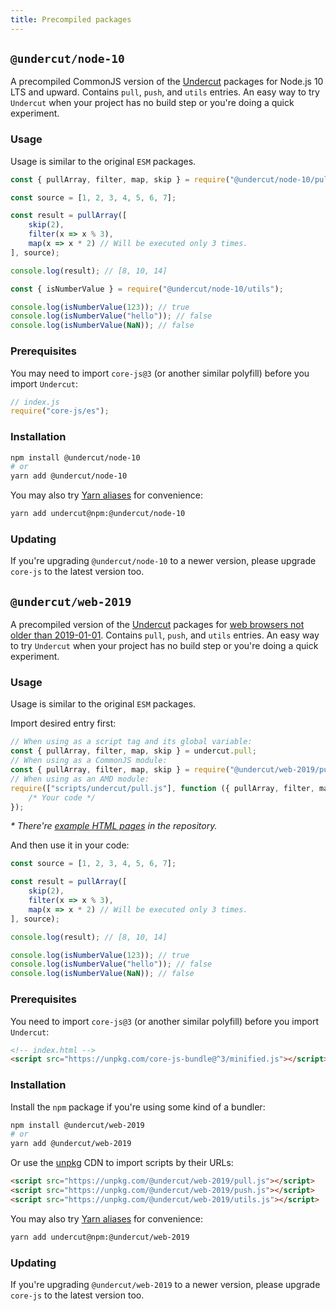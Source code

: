 ```yaml
---
title: Precompiled packages
---
```


## `@undercut/node-10`

A precompiled CommonJS version of the [Undercut](https://github.com/the-spyke/undercut) packages for Node.js 10 LTS and upward. Contains `pull`, `push`, and `utils` entries. An easy way to try `Undercut` when your project has no build step or you're doing a quick experiment.

### Usage

Usage is similar to the original `ESM` packages.

```js
const { pullArray, filter, map, skip } = require("@undercut/node-10/pull");

const source = [1, 2, 3, 4, 5, 6, 7];

const result = pullArray([
    skip(2),
    filter(x => x % 3),
    map(x => x * 2) // Will be executed only 3 times.
], source);

console.log(result); // [8, 10, 14]
```

```js
const { isNumberValue } = require("@undercut/node-10/utils");

console.log(isNumberValue(123)); // true
console.log(isNumberValue("hello")); // false
console.log(isNumberValue(NaN)); // false
```

### Prerequisites

You may need to import `core-js@3` (or another similar polyfill) before you import `Undercut`:

```js
// index.js
require("core-js/es");
```

### Installation

```sh
npm install @undercut/node-10
# or
yarn add @undercut/node-10
```

You may also try [Yarn aliases](https://yarnpkg.com/en/docs/cli/add#toc-yarn-add-alias) for convenience:

```sh
yarn add undercut@npm:@undercut/node-10
```

### Updating

If you're upgrading `@undercut/node-10` to a newer version, please upgrade `core-js` to the latest version too.

## `@undercut/web-2019`

A precompiled version of the [Undercut](https://github.com/the-spyke/undercut) packages for [web browsers not older than 2019-01-01](https://browserl.ist/?q=since+2019%2C+edge+>%3D+18%2C+not+android+>+0). Contains `pull`, `push`, and `utils` entries. An easy way to try `Undercut` when your project has no build step or you're doing a quick experiment.

### Usage

Usage is similar to the original `ESM` packages.

Import desired entry first:

```js
// When using as a script tag and its global variable:
const { pullArray, filter, map, skip } = undercut.pull;
// When using as a CommonJS module:
const { pullArray, filter, map, skip } = require("@undercut/web-2019/pull");
// When using as an AMD module:
require(["scripts/undercut/pull.js"], function ({ pullArray, filter, map, skip }) {
    /* Your code */
});
```

*\* There're [example HTML pages](https://github.com/the-spyke/undercut/tree/master/packages/undercut-web-2019/examples) in the repository.*

And then use it in your code:

```js
const source = [1, 2, 3, 4, 5, 6, 7];

const result = pullArray([
    skip(2),
    filter(x => x % 3),
    map(x => x * 2) // Will be executed only 3 times.
], source);

console.log(result); // [8, 10, 14]
```

```js
console.log(isNumberValue(123)); // true
console.log(isNumberValue("hello")); // false
console.log(isNumberValue(NaN)); // false
```

### Prerequisites

You need to import `core-js@3` (or another similar polyfill) before you import `Undercut`:

```html
<!-- index.html -->
<script src="https://unpkg.com/core-js-bundle@^3/minified.js"></script>
```

### Installation

Install the `npm` package if you're using some kind of a bundler:

```sh
npm install @undercut/web-2019
# or
yarn add @undercut/web-2019
```

Or use the [unpkg](https://unpkg.com) CDN to import scripts by their URLs:

```html
<script src="https://unpkg.com/@undercut/web-2019/pull.js"></script>
<script src="https://unpkg.com/@undercut/web-2019/push.js"></script>
<script src="https://unpkg.com/@undercut/web-2019/utils.js"></script>
```

You may also try [Yarn aliases](https://yarnpkg.com/en/docs/cli/add#toc-yarn-add-alias) for convenience:

```sh
yarn add undercut@npm:@undercut/web-2019
```

### Updating

If you're upgrading `@undercut/web-2019` to a newer version, please upgrade `core-js` to the latest version too.
